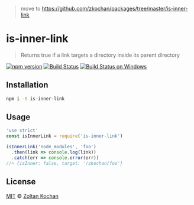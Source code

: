 > move to https://github.com/zkochan/packages/tree/master/is-inner-link

# is-inner-link

> Returns true if a link targets a directory inside its parent directory

<!--@shields('npm', 'travis', 'appveyor')-->
[![npm version](https://img.shields.io/npm/v/is-inner-link.svg)](https://www.npmjs.com/package/is-inner-link) [![Build Status](https://img.shields.io/travis/zkochan/is-inner-link/master.svg)](https://travis-ci.org/zkochan/is-inner-link) [![Build Status on Windows](https://img.shields.io/appveyor/ci/zkochan/is-inner-link/master.svg)](https://ci.appveyor.com/project/zkochan/is-inner-link/branch/master)
<!--/@-->

## Installation

```sh
npm i -S is-inner-link
```

## Usage

```js
'use strict'
const isInnerLink = require('is-inner-link')

isInnerLink('node_modules', 'foo')
  .then(link => console.log(link))
  .catch(err => console.error(err))
//> {isInner: false, target: '/zkochan/foo'}
```

## License

[MIT](./LICENSE) © [Zoltan Kochan](https://www.kochan.io)

